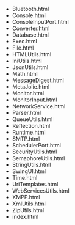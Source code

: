  *  Bluetooth.html
 *  Console.html
 *  ConsoleInputPort.html
 *  Converter.html
 *  Database.html
 *  Exec.html
 *  File.html
 *  HTMLUtils.html
 *  IniUtils.html
 *  JsonUtils.html
 *  Math.html
 *  MessageDigest.html
 *  MetaJolie.html
 *  Monitor.html
 *  MonitorInput.html
 *  NetworkService.html
 *  Parser.html
 *  QueueUtils.html
 *  Reflection.html
 *  Runtime.html
 *  SMTP.html
 *  SchedulerPort.html
 *  SecurityUtils.html
 *  SemaphoreUtils.html
 *  StringUtils.html
 *  SwingUI.html
 *  Time.html
 *  UriTemplates.html
 *  WebServicesUtils.html
 *  XMPP.html
 *  XmlUtils.html
 *  ZipUtils.html
 *  index.html